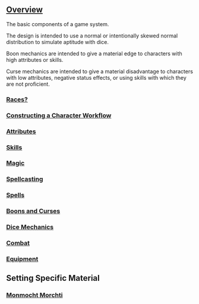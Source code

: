 ## [Overview](https://github.com/Kibrael/RPG/blob/master/python/overview.md)
The basic components of a game system.

The design is intended to use a normal or intentionally skewed normal distribution to simulate aptitude with dice. 

Boon mechanics are intended to give a material edge to characters with high attributes or skills.

Curse mechanics are intended to give a material disadvantage to characters with low attributes, negative status effects, or using skills with which they are not proficient.

### [Races?](https://github.com/Kibrael/RPG/blob/master/python/races.md)
### [Constructing a Character Workflow](https://github.com/Kibrael/RPG/blob/master/python/character_workflow.md)
### [Attributes](https://github.com/Kibrael/RPG/blob/master/python/attributes.md)
### [Skills](https://github.com/Kibrael/RPG/blob/master/python/skills.md)
### [Magic](https://github.com/Kibrael/RPG/blob/master/python/magic.md)
### [Spellcasting](https://github.com/Kibrael/RPG/blob/master/python/spellcasting.md)
### [Spells](https://github.com/Kibrael/RPG/blob/master/python/spells.md)
### [Boons and Curses](https://github.com/Kibrael/RPG/blob/master/python/boons_and_curses.md)
### [Dice Mechanics](https://github.com/Kibrael/RPG/blob/master/python/dice_mechanics.md)
### [Combat](https://github.com/Kibrael/RPG/blob/master/python/combat.md)
### [Equipment](https://github.com/Kibrael/RPG/blob/master/python/equipment.md)


## Setting Specific Material
### [Monmocht Morchti](https://github.com/Kibrael/RPG/blob/master/python/monmocht_morchti.md)